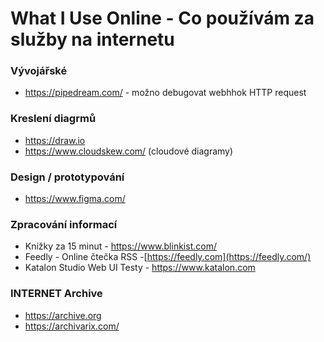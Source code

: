 
# What I Use Online - Co používám za služby na internetu

### Vývojářské
 - https://pipedream.com/ - možno debugovat webhhok HTTP request
### Kreslení diagrmů
- https://draw.io
- https://www.cloudskew.com/ (cloudové diagramy)

### Design / prototypování
- https://www.figma.com/

### Zpracování informací
- Knížky za 15 minut - https://www.blinkist.com/
- Feedly - Online čtečka RSS -[https://feedly.com](https://feedly.com/)
- Katalon Studio Web UI Testy  - https://www.katalon.com

### INTERNET Archive
-  https://archive.org
-  https://archivarix.com/
